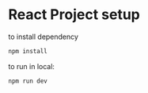 # React Project setup

to install dependency
```bash
npm install
```
to run in local:
```bash
npm run dev
```

